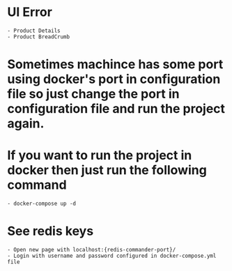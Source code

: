 # UI Error

    - Product Details
    - Product BreadCrumb

# Sometimes machince has some port using docker's port in configuration file so just change the port in configuration file and run the project again.

# If you want to run the project in docker then just run the following command

    - docker-compose up -d

# See redis keys

    - Open new page with localhost:{redis-commander-port}/
    - Login with username and password configured in docker-compose.yml file